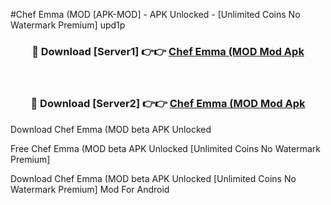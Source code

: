 #Chef Emma (MOD [APK-MOD] - APK Unlocked - [Unlimited Coins No Watermark Premium] upd1p



<div align="center">

<h3>🔴 Download [Server1] 👉👉 <a href="https://momento.my/?title=Chef_Emma_(MOD">Chef Emma (MOD Mod Apk</a></h3><br>

<h3>🔴 Download [Server2] 👉👉 <a href="https://momento.my/?title=Chef_Emma_(MOD">Chef Emma (MOD Mod Apk</a></h3>
</div>



Download Chef Emma (MOD beta APK Unlocked

Free Chef Emma (MOD beta APK Unlocked [Unlimited Coins No Watermark Premium]

Download Chef Emma (MOD beta APK Unlocked [Unlimited Coins No Watermark Premium] Mod For Android
